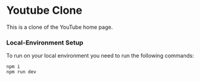 # Youtube Clone 

This is a clone of the YouTube home page. 
### Local-Environment Setup
To run on your local environment you need to run the following commands:
```
npm i
npm run dev
```

